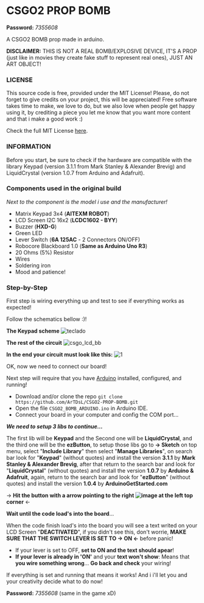 # CSGO2 PROP BOMB

**Password:** _7355608_

A CSGO2 BOMB prop made in arduino.

**DISCLAIMER:** THIS IS NOT A REAL BOMB/EXPLOSIVE DEVICE, IT'S A PROP (just like in movies they create fake stuff to represent real ones), JUST AN ART OBJECT!

### LICENSE

This source code is free, provided under the MIT License! Please, do not forget to give credits on your project, this will be appreciated! Free software takes time to make,  we love to do, but we also love when people get happy using it, by crediting a piece you let me know that you want more content and that i make a good work :)

Check the full MIT License [here](./LICENSE).

### INFORMATION

Before you start, be sure to check if the hardware are compatible with the library Keypad (version 3.1.1 from Mark Stanley & Alexander Brevig) and LiquidCrystal (version 1.0.7 from Arduino and Adafruit).

### Components used in the original build
_Next to the component is the model i use and the manufacturer!_

- Matrix Keypad 3x4 (**AITEXM ROBOT**)
- LCD Screen I2C 16x2 (**LCDC1602 - BYY**)
- Buzzer (**HXD-G**)
- Green LED
- Lever Switch (**6A 125AC** - 2 Connectors ON/OFF)
- Robocore Blackboard 1.0 (**Same as Arduino Uno R3**)
- 20 Ohms (5%) Resistor
- Wires
- Soldering iron
- Mood and patience!

### Step-by-Step

First step is wiring everything up and test to see if everything works as expected!

Follow the schematics bellow :)!

**The Keypad scheme**
![teclado](https://github.com/ArTDsL/CSPROPBOMB/assets/10051552/690a2743-e223-4d2d-af82-12281e3d5135)


**The rest of the circuit**
![csgo_lcd_bb](https://github.com/ArTDsL/CSPROPBOMB/assets/10051552/6ccc138c-eeda-48c9-8445-6f957baa0d08)


**In the end your circuit must look like this:**
![1](https://github.com/ArTDsL/CSPROPBOMB/assets/10051552/3f544d57-05dc-4cf8-94fa-8837ef7c9c3d)

OK, now we need to connect our board!

Next step will require that you have [Arduino](https://www.arduino.cc/en/software) installed, configured, and running!

- Download and/or clone the repo `git clone https://github.com/ArTDsL/CSGO2-PROP-BOMB.git`
- Open the file `CSGO2_BOMB_ARDUINO.ino` in Arduino IDE.
- Connect your board in your computer and config the COM port...

***We need to setup 3 libs to continue...***

The first lib will be **Keypad** and the Second one will be **LiquidCrystal**, and the third one will be the **ezButton**, to setup those libs go to **→ Sketch** on top menu, select "**Include Library**" then select "**Manage Libraries**", on search bar look for "**Keypad**" (without quotes) and install the version **3.1.1** by **Mark Stanley & Alexander Brevig**, after that return to the search bar and look for "**LiquidCrystal**" (without quotes) and install the version **1.0.7** by **Arduino & Adafruit**, again, return to the search bar and look for "**ezButton**" (without quotes) and install the version **1.0.4** by **ArduinoGetStarted.com**

→ **Hit the button with a arrow pointing to the right ![image](https://github.com/ArTDsL/CSPROPBOMB/assets/10051552/b60486a0-a8d7-4071-86b3-c7273f2d7170) at the left top corner** ←

**Wait until the code load's into the board**...

When the code finish load's into the board you will see a text writed on your LCD Screen "**DEACTIVATED**", if you didn't see this, don't worrie, **MAKE SURE THAT THE SWITCH LEVER IS SET TO → ON ←** before panic!

- If your lever is set to OFF, **set to ON and the text should apear**!
- **If your lever is already in 'ON'** and your **text won't show**: Means that **you wire something wrong**... **Go back and check** your wiring!

If everything is set and running that means it works! And i i'll let you and your creativity decide what to do now!

**Password:** _7355608_ (same in the game xD)
